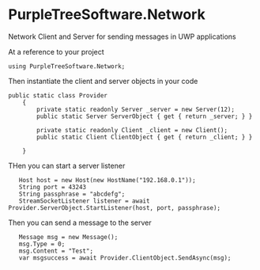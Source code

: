 # PurpleTreeSoftware.Network
Network Client and Server for sending messages in UWP applications


At a reference to your project
```
using PurpleTreeSoftware.Network;
```

Then instantiate the client and server objects in your code
```
public static class Provider
    {
        private static readonly Server _server = new Server(12);
        public static Server ServerObject { get { return _server; } }

        private static readonly Client _client = new Client();
        public static Client ClientObject { get { return _client; } }      

    }
```

THen you can start a server listener
```
   Host host = new Host(new HostName("192.168.0.1"));
   String port = 43243
   String passphrase = "abcdefg";
   StreamSocketListener listener = await Provider.ServerObject.StartListener(host, port, passphrase);
```   

Then you can send a message to the server
```
   Message msg = new Message();
   msg.Type = 0;  
   msg.Content = "Test";
   var msgsuccess = await Provider.ClientObject.SendAsync(msg);
```


